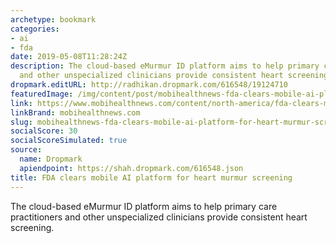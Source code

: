 ```yaml
---
archetype: bookmark
categories:
- ai
- fda
date: 2019-05-08T11:28:24Z
description: The cloud-based eMurmur ID platform aims to help primary care practitioners
  and other unspecialized clinicians provide consistent heart screening.
dropmark.editURL: http://radhikan.dropmark.com/616548/19124710
featuredImage: /img/content/post/mobihealthnews-fda-clears-mobile-ai-platform-for-heart-murmur-screening.jpg
link: https://www.mobihealthnews.com/content/north-america/fda-clears-mobile-ai-platform-heart-murmur-screening
linkBrand: mobihealthnews.com
slug: mobihealthnews-fda-clears-mobile-ai-platform-for-heart-murmur-screening
socialScore: 30
socialScoreSimulated: true
source:
  name: Dropmark
  apiendpoint: https://shah.dropmark.com/616548.json
title: FDA clears mobile AI platform for heart murmur screening
---
```

The cloud-based eMurmur ID platform aims to help primary care practitioners and other unspecialized clinicians provide consistent heart screening.